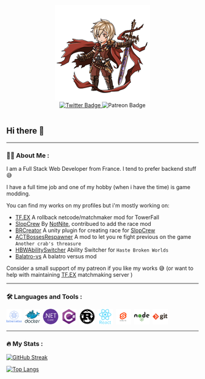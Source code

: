 <center>
<img src="./imgs/Albert.png" />

<div id="badges">
  <a href="https://twitter.com/DShad66">
    <img src="https://img.shields.io/badge/Twitter-blue?style=for-the-badge&logo=twitter&logoColor=white" alt="Twitter Badge"/>
  </a>
  <a>
  <img src="https://img.shields.io/badge/Patreon-F96854?style=for-the-badge&logo=patreon&logoColor=white" alt="Patreon Badge"/>
  </a>
</div>

<img src="https://komarev.com/ghpvc/?username=Fcornaire&style=flat-square&color=blue" alt=""/>
</center>

## Hi there 👋

---

### :man_technologist: About Me :

I am a Full Stack Web Developer from France. I tend to prefer backend stuff 😅

I have a full time job and one of my hobby (when i have the time) is game modding.

You can find my works on my profiles but i'm mostly working on:

- [TF.EX](https://github.com/Fcornaire/TF.EX) A rollback netcode/matchmaker mod for TowerFall
- [SlopCrew](https://github.com/SlopCrew/SlopCrew) By [NotNite](https://github.com/NotNite), contribued to add the race mod
- [BRCreator](https://github.com/Fcornaire/BRCreator) A unity plugin for creating race for [SlopCrew](https://github.com/SlopCrew/SlopCrew)
- [ACTBossesRespawner](https://github.com/Fcornaire/ACTBossesRespawner) A mod to let you re fight previous on the game `Another crab's threasure`
- [HBWAbilitySwitcher](https://github.com/Fcornaire/HBWAbilitySwitcher) Ability Switcher for `Haste Broken Worlds`
- [Balatro-vs](https://github.com/Fcornaire/balatro-vs) A balatro versus mod 

Consider a small support of my patreon if you like my works 😅 (or want to help with maintaining [TF.EX](https://github.com/Fcornaire/TF.EX) matchmaking server )

---

### :hammer_and_wrench: Languages and Tools :

<div>
  <img src="https://github.com/devicons/devicon/blob/master/icons/kubernetes/kubernetes-line-wordmark.svg" title="Kubernetes (OpenSHift)" alt="Kubernetes (OpenSHift)" width="40" height="40"/>&nbsp;
  <img src="https://github.com/devicons/devicon/blob/master/icons/docker/docker-original-wordmark.svg" title="Docker" alt="Docker" width="40" height="40"/>&nbsp;
  <img src="https://github.com/devicons/devicon/blob/master/icons/dotnetcore/dotnetcore-original.svg" title="dotnet" alt="dotnet" width="40" height="40"/>&nbsp;
  <img src="https://github.com/devicons/devicon/blob/master/icons/csharp/csharp-original.svg" title="C#" alt="C#" width="40" height="40"/>&nbsp;
  <img src="https://github.com/devicons/devicon/blob/master/icons/rust/rust-original.svg" title="Rust" alt="Rust" width="40" height="40"/>&nbsp;
  <img src="https://github.com/devicons/devicon/blob/master/icons/react/react-original-wordmark.svg" title="React" alt="React" width="40" height="40"/>&nbsp;
  <img src="https://github.com/devicons/devicon/blob/master/icons/svelte/svelte-original-wordmark.svg" title="Svelte" alt="React" width="40" height="40"/>&nbsp;
  <img src="https://github.com/devicons/devicon/blob/master/icons/nodejs/nodejs-original-wordmark.svg" title="NodeJS" alt="NodeJS" width="40" height="40"/>&nbsp;
  <img src="https://github.com/devicons/devicon/blob/master/icons/git/git-original-wordmark.svg" title="Git" **alt="Git" width="40" height="40"/>
</div>

---

### :fire: My Stats :

[![GitHub Streak](https://github-readme-streak-stats.herokuapp.com?user=Fcornaire&theme=dark)](https://git.io/streak-stats)

[![Top Langs](https://github-readme-stats.vercel.app/api/top-langs/?username=Fcornaire&layout=compact&theme=vision-friendly-dark)](https://github.com/anuraghazra/github-readme-stats)

<!--
**Fcornaire/Fcornaire** is a ✨ _special_ ✨ repository because its `README.md` (this file) appears on your GitHub profile.

Here are some ideas to get you started:

- 🔭 I’m currently working on ...
- 🌱 I’m currently learning ...
- 👯 I’m looking to collaborate on ...
- 🤔 I’m looking for help with ...
- 💬 Ask me about ...
- 📫 How to reach me: ...
- 😄 Pronouns: ...
- ⚡ Fun fact: ...
-->

